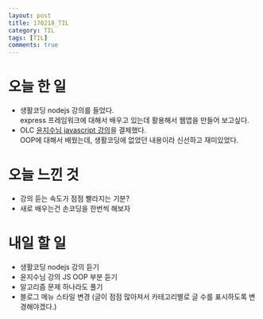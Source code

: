 ```yaml
---
layout: post
title: 170218_TIL
category: TIL
tags: [TIL]
comments: true
---
```

# 오늘 한 일
- 생활코딩 nodejs 강의를 들었다.        
  express 프레임워크에 대해서 배우고 있는데 활용해서 웹앱을 만들어 보고싶다.  
- OLC [윤지수님 javascript 강의](http://olc.kr/course/course_online_view.jsp?id=470)을 결제했다.     
  OOP에 대해서 배웠는데, 생활코딩에 없었던 내용이라 신선하고 재미있었다.

# 오늘 느낀 것
- 강의 듣는 속도가 점점 빨라지는 기분?
- 새로 배우는건 손코딩을 한번씩 해보자

# 내일 할 일
- 생활코딩 nodejs 강의 듣기
- 윤지수님 강의 JS OOP 부분 듣기
- 알고리즘 문제 하나라도 풀기
- 블로그 메뉴 스타일 변경 (글이 점점 많아져서 카테고리별로 글 수를 표시하도록 변경해야겠다.)

